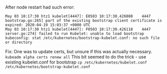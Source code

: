 After node restart had such error:
```
May 03 10:17:30 htz1 kubelet[4447]: E0503 10:17:30.426080    4447 bootstrap.go:265] part of the existing bootstrap client certificate is expired: 2020-04-19 15:03:37 +0000 UTC
May 03 10:17:30 htz1 kubelet[4447]: F0503 10:17:30.426118    4447 server.go:274] failed to run Kubelet: unable to load bootstrap kubeconfig: stat /etc/kubernetes/bootstrap-kubelet.conf: no such file or directory
```
Fix:
One was to update certs, but unsure if this was actually necessary.
`kubeadm alpha certs renew all`
This bit seemed to do the trick - use existing kubelet.conf for bootstrap
`cp /etc/kubernetes/kubelet.conf /etc/kubernetes/bootstrap-kubelet.conf`

